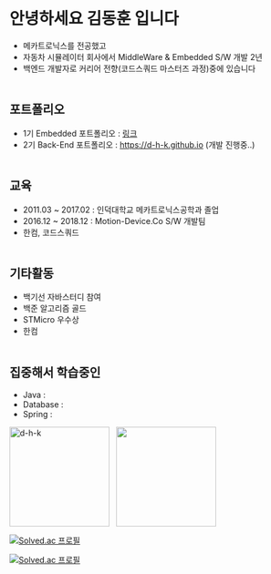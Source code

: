 # 안녕하세요 김동훈 입니다
- 메카트로닉스를 전공했고
- 자동차 시뮬레이터 회사에서 MiddleWare & Embedded S/W 개발 2년
- 백엔드 개발자로 커리어 전향(코드스쿼드 마스터즈 과정)중에 있습니다
<br><br>
## 포트폴리오
- 1기 Embedded 포트폴리오 : [링크](https://drive.google.com/file/d/1yWhjpOxE_PQiotUmvXz2FPlcVaDWf8AC/view?usp=sharing)
- 2기 Back-End 포트폴리오 : https://d-h-k.github.io (개발 진행중..)
<br><br>
## 교육
- 2011.03 ~ 2017.02 : 인덕대학교 메카트로닉스공학과 졸업
- 2016.12 ~ 2018.12 : Motion-Device.Co S/W 개발팀
- 한컴, 코드스쿼드
<br><br>
## 기타활동
- 백기선 자바스터디 참여
- 백준 알고리즘 골드
- STMicro 우수상
- 한컴
<br><br>
## 집중해서 학습중인 
- Java : 
- Database : 
- Spring : 
<!---- 1th Ebd 포트폴리오 : (비공개) --->
<p align="left"><img align="center" height="175" src="https://github-readme-stats.vercel.app/api?username=d-h-k&show_icons=true" alt="d-h-k" />&nbsp;
&nbsp;<img align="center" height="175" src="https://github-readme-stats.vercel.app/api/top-langs/?username=d-h-k&layout=compact" /><br><p/>

<!--- [링크](https://drive.google.com/file/d/1yWhjpOxE_PQiotUmvXz2FPlcVaDWf8AC/view?usp=sharing) --->

[![Solved.ac
프로필](http://mazassumnida.wtf/api/mini/generate_badge?boj=kdog1503)](https://github.com/mazassumnida/mazassumnida)


[![Solved.ac
프로필](http://mazassumnida.wtf/api/v2/generate_badge?boj=kdog1503)](https://solved.ac/kdog1503)


<!---
df

[![Solved.ac
프로필](http://mazassumnida.wtf/api/generate_badge?boj=kdog1503)](https://solved.ac/kdog1503)


<br><br>

<p align="center"><img align="center" height="15" src="http://mazassumnida.wtf/api/mini/generate_badge?boj=kdog1503&show_icons=true" alt="d-h-k" /><p/>
<p align="center"><img align="center" height="15" src="http://mazassumnida.wtf/api/mini/generate_badge?boj=kdog1503&show_icons=true" alt="d-h-k" /><p/>

<p align="left"><img align="center" width="350" src="http://mazassumnida.wtf/api/generate_badge?boj=kdog1503" />&nbsp;
&nbsp;<p/>

<p align="left"><img align="center" width="350" src="http://mazassumnida.wtf/api/generate_badge?boj=kdog1503" />&nbsp;
&nbsp;<p/>

<p align="center"><img align="center" height="15" src="http://@@@" alt="d-h-k" /><p/>



[![Solved.ac
프로필](http://mazassumnida.wtf/api/v2/generate_badge?boj=kdog1503)](https://solved.ac/kdog1503)
--->
